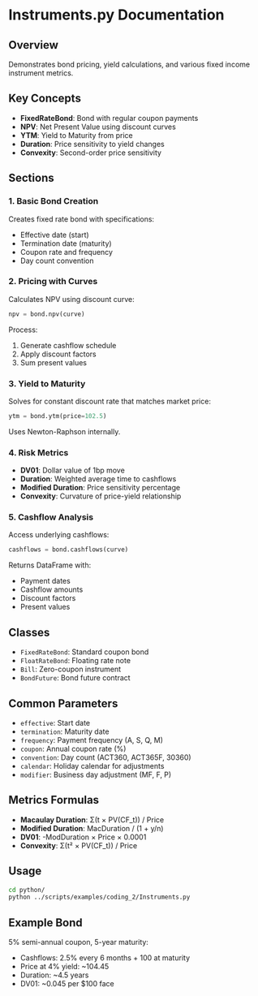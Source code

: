 # Instruments.py Documentation

## Overview
Demonstrates bond pricing, yield calculations, and various fixed income instrument metrics.

## Key Concepts
- **FixedRateBond**: Bond with regular coupon payments
- **NPV**: Net Present Value using discount curves
- **YTM**: Yield to Maturity from price
- **Duration**: Price sensitivity to yield changes
- **Convexity**: Second-order price sensitivity

## Sections

### 1. Basic Bond Creation
Creates fixed rate bond with specifications:
- Effective date (start)
- Termination date (maturity)
- Coupon rate and frequency
- Day count convention

### 2. Pricing with Curves
Calculates NPV using discount curve:
```python
npv = bond.npv(curve)
```
Process:
1. Generate cashflow schedule
2. Apply discount factors
3. Sum present values

### 3. Yield to Maturity
Solves for constant discount rate that matches market price:
```python
ytm = bond.ytm(price=102.5)
```
Uses Newton-Raphson internally.

### 4. Risk Metrics
- **DV01**: Dollar value of 1bp move
- **Duration**: Weighted average time to cashflows
- **Modified Duration**: Price sensitivity percentage
- **Convexity**: Curvature of price-yield relationship

### 5. Cashflow Analysis
Access underlying cashflows:
```python
cashflows = bond.cashflows(curve)
```
Returns DataFrame with:
- Payment dates
- Cashflow amounts
- Discount factors
- Present values

## Classes
- `FixedRateBond`: Standard coupon bond
- `FloatRateBond`: Floating rate note
- `Bill`: Zero-coupon instrument
- `BondFuture`: Bond future contract

## Common Parameters
- `effective`: Start date
- `termination`: Maturity date
- `frequency`: Payment frequency (A, S, Q, M)
- `coupon`: Annual coupon rate (%)
- `convention`: Day count (ACT360, ACT365F, 30360)
- `calendar`: Holiday calendar for adjustments
- `modifier`: Business day adjustment (MF, F, P)

## Metrics Formulas
- **Macaulay Duration**: Σ(t × PV(CF_t)) / Price
- **Modified Duration**: MacDuration / (1 + y/n)
- **DV01**: -ModDuration × Price × 0.0001
- **Convexity**: Σ(t² × PV(CF_t)) / Price

## Usage
```bash
cd python/
python ../scripts/examples/coding_2/Instruments.py
```

## Example Bond
5% semi-annual coupon, 5-year maturity:
- Cashflows: 2.5% every 6 months + 100 at maturity
- Price at 4% yield: ~104.45
- Duration: ~4.5 years
- DV01: ~0.045 per $100 face